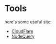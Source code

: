 # Tools

here's some useful site:

* [CloudFlare](https://cloudflare.com)
* [NodeQuery](http://nodequery.com)
